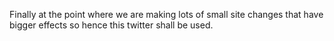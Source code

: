 Finally at the point where we are making lots of small site changes that have bigger effects so hence this twitter shall be used.